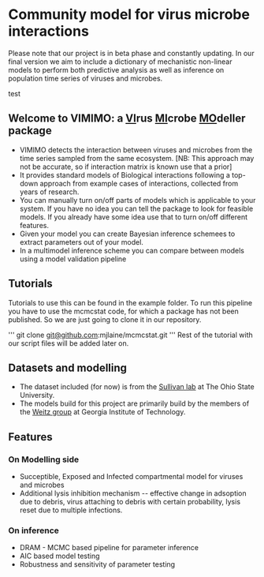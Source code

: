 # Community model for virus microbe interactions

Please note that our project is in beta phase and constantly updating. In our final version we aim to include a dictionary of mechanistic non-linear models to perform both predictive analysis as well as inference on population time series of viruses and microbes.

test


## Welcome to VIMIMO: a <u>VI</u>rus <u>MI</u>crobe <u>MO</u>deller package

* VIMIMO detects the interaction between viruses and microbes from the time series sampled from the same ecosystem. [NB: This approach may not be accurate, so if interaction matrix is known use that a prior]
* It provides standard models of Biological interactions following a top-down approach from example cases of interactions, collected from years of research.
* You can manually turn on/off parts of models which is applicable to your system. If you have no idea you can tell the package to look for feasible models. If you already have some idea use that to turn on/off different features.
* Given your model you can create Bayesian inference schemees to extract parameters out of your model.
* In a multimodel inference scheme you can compare between models using a model validation pipeline

## Tutorials

Tutorials to use this can be found in the example folder. To run this pipeline you have to use the mcmcstat code, for which a package has not been published. So we are just going to clone it in our repository. 

'''
git clone git@github.com:mjlaine/mcmcstat.git
'''
Rest of the tutorial with our script files will be added later on.

## Datasets and modelling

* The dataset included (for now) is from the [Sullivan lab](https://u.osu.edu/viruslab/) at The Ohio State University. 
* The models build for this project are primarily build by the members of the [Weitz group](https://weitzgroup.biosci.gatech.edu) at Georgia Institute of Technology. 

## Features

### On Modelling side

* Succeptible, Exposed and Infected compartmental model for viruses and microbes
* Additional lysis inhibition mechanism -- effective change in adsoption due to debris, virus attaching to debris with certain probability, lysis reset due to multiple infections.

### On inference
 
* DRAM - MCMC based pipeline for parameter inference
* AIC based model testing 
* Robustness and sensitivity of parameter testing


